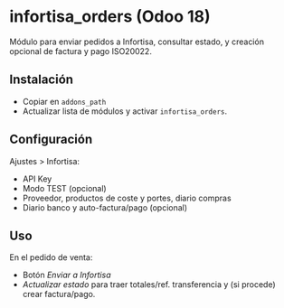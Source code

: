 # infortisa_orders (Odoo 18)
Módulo para enviar pedidos a Infortisa, consultar estado, y creación opcional de factura y pago ISO20022.

## Instalación
- Copiar en `addons_path`
- Actualizar lista de módulos y activar `infortisa_orders`.

## Configuración
Ajustes > Infortisa:
- API Key
- Modo TEST (opcional)
- Proveedor, productos de coste y portes, diario compras
- Diario banco y auto-factura/pago (opcional)

## Uso
En el pedido de venta:
- Botón *Enviar a Infortisa*
- *Actualizar estado* para traer totales/ref. transferencia y (si procede) crear factura/pago.

